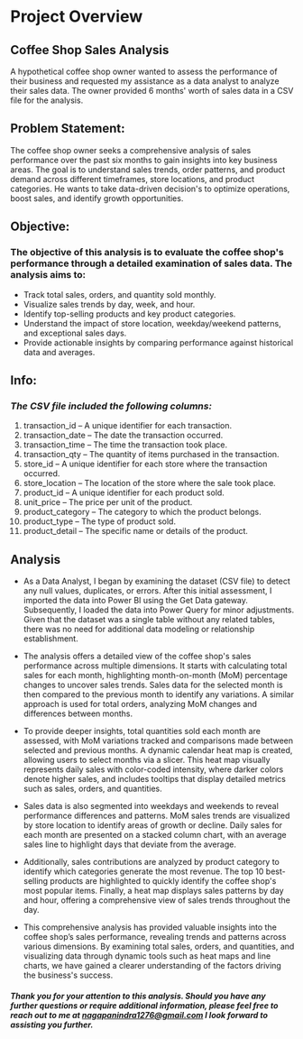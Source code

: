 # Project Overview

## Coffee Shop Sales Analysis

A hypothetical coffee shop owner wanted to assess the performance of their business and requested my assistance as a data analyst to analyze their sales data. The owner provided 6 months' worth of sales data in a CSV file for the analysis.

## **Problem Statement:**
The coffee shop owner seeks a comprehensive analysis of sales performance over the past six months to gain insights into key business areas. The goal is to understand sales trends, order patterns, and product demand across different timeframes, store locations, and product categories. He wants to take data-driven decision's to optimize operations, boost sales, and identify growth opportunities.

## **Objective:**
### The objective of this analysis is to evaluate the coffee shop's performance through a detailed examination of sales data. The analysis aims to:
 * Track total sales, orders, and quantity sold monthly.
 * Visualize sales trends by day, week, and hour.
 * Identify top-selling products and key product categories.
 * Understand the impact of store location, weekday/weekend patterns, and exceptional sales days.
 * Provide actionable insights by comparing performance against historical data and averages.

## **Info:**
### **_The CSV file included the following columns:_**
1. transaction_id – A unique identifier for each transaction.
2. transaction_date – The date the transaction occurred.
3. transaction_time – The time the transaction took place.
4. transaction_qty – The quantity of items purchased in the transaction.
5. store_id – A unique identifier for each store where the transaction occurred.
6. store_location – The location of the store where the sale took place.
7. product_id – A unique identifier for each product sold.
8. unit_price – The price per unit of the product.
9. product_category – The category to which the product belongs.
10. product_type – The type of product sold.
11. product_detail – The specific name or details of the product.

## **Analysis**
* As a Data Analyst, I began by examining the dataset (CSV file) to detect any null values, duplicates, or errors. After this initial assessment, I imported the data into Power BI using the Get Data gateway. Subsequently, I loaded the data into Power Query for minor adjustments. Given that the dataset was a single table without any related tables, there was no need for additional data modeling or relationship establishment.

* The analysis offers a detailed view of the coffee shop's sales performance across multiple dimensions. It starts with calculating total sales for each month, highlighting month-on-month (MoM) percentage changes to uncover sales trends. Sales data for the selected month is then compared to the previous month to identify any variations. A similar approach is used for total orders, analyzing MoM changes and differences between months.

* To provide deeper insights, total quantities sold each month are assessed, with MoM variations tracked and comparisons made between selected and previous months. A dynamic calendar heat map is created, allowing users to select months via a slicer. This heat map visually represents daily sales with color-coded intensity, where darker colors denote higher sales, and includes tooltips that display detailed metrics such as sales, orders, and quantities.

* Sales data is also segmented into weekdays and weekends to reveal performance differences and patterns. MoM sales trends are visualized by store location to identify areas of growth or decline. Daily sales for each month are presented on a stacked column chart, with an average sales line to highlight days that deviate from the average.

* Additionally, sales contributions are analyzed by product category to identify which categories generate the most revenue. The top 10 best-selling products are highlighted to quickly identify the coffee shop's most popular items. Finally, a heat map displays sales patterns by day and hour, offering a comprehensive view of sales trends throughout the day.

* This comprehensive analysis has provided valuable insights into the coffee shop’s sales performance, revealing trends and patterns across various dimensions. By examining total sales, orders, and quantities, and visualizing data through dynamic tools such as heat maps and line charts, we have gained a clearer understanding of the factors driving the business's success.

#####  Thank you for your attention to this analysis. Should you have any further questions or require additional information, please feel free to reach out to me at nagapanindra1276@gmail.com I look forward to assisting you further.

